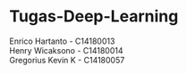 # Tugas-Deep-Learning
Enrico Hartanto - C14180013\
Henry Wicaksono - C14180014\
Gregorius Kevin K - C14180057
